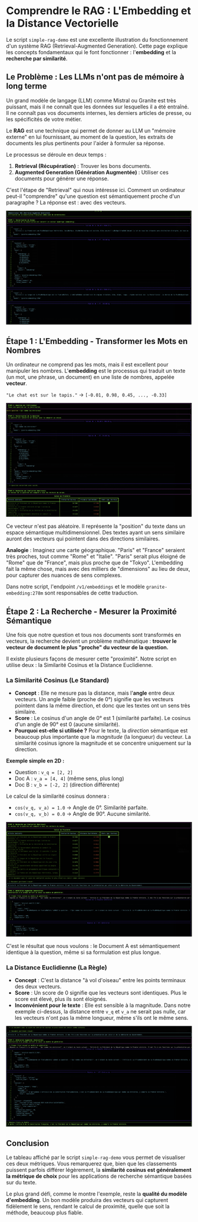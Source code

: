 # Comprendre le RAG : L'Embedding et la Distance Vectorielle

Le script `simple-rag-demo` est une excellente illustration du fonctionnement d'un système RAG (Retrieval-Augmented Generation). Cette page explique les concepts fondamentaux qui le font fonctionner : l'**embedding** et la **recherche par similarité**.

## Le Problème : Les LLMs n'ont pas de mémoire à long terme

Un grand modèle de langage (LLM) comme Mistral ou Granite est très puissant, mais il ne connaît que les données sur lesquelles il a été entraîné. Il ne connaît pas vos documents internes, les derniers articles de presse, ou les spécificités de votre métier.

Le **RAG** est une technique qui permet de donner au LLM un "mémoire externe" en lui fournissant, au moment de la question, les extraits de documents les plus pertinents pour l'aider à formuler sa réponse.

Le processus se déroule en deux temps :
1.  **Retrieval (Récupération)** : Trouver les bons documents.
2.  **Augmented Generation (Génération Augmentée)** : Utiliser ces documents pour générer une réponse.

C'est l'étape de "Retrieval" qui nous intéresse ici. Comment un ordinateur peut-il "comprendre" qu'une question est sémantiquement proche d'un paragraphe ? La réponse est : avec des vecteurs.

![Schéma conceptuel du RAG](./images/rag_concept_overview.png)

## Étape 1 : L'Embedding - Transformer les Mots en Nombres

Un ordinateur ne comprend pas les mots, mais il est excellent pour manipuler les nombres. L'**embedding** est le processus qui traduit un texte (un mot, une phrase, un document) en une liste de nombres, appelée **vecteur**.

`"Le chat est sur le tapis."`  →  `[-0.01, 0.98, 0.45, ..., -0.33]`

![Exemple de vecteur d'embedding](./images/embedding_vector_example.png)

Ce vecteur n'est pas aléatoire. Il représente la "position" du texte dans un espace sémantique multidimensionnel. Des textes ayant un sens similaire auront des vecteurs qui pointent dans des directions similaires.

**Analogie** : Imaginez une carte géographique. "Paris" et "France" seraient très proches, tout comme "Rome" et "Italie". "Paris" serait plus éloigné de "Rome" que de "France", mais plus proche que de "Tokyo". L'embedding fait la même chose, mais avec des milliers de "dimensions" au lieu de deux, pour capturer des nuances de sens complexes.

Dans notre script, l'endpoint `/v1/embeddings` et le modèle `granite-embedding:278m` sont responsables de cette traduction.

## Étape 2 : La Recherche - Mesurer la Proximité Sémantique

Une fois que notre question et tous nos documents sont transformés en vecteurs, la recherche devient un problème mathématique : **trouver le vecteur de document le plus "proche" du vecteur de la question.**

Il existe plusieurs façons de mesurer cette "proximité". Notre script en utilise deux : la Similarité Cosinus et la Distance Euclidienne.

### La Similarité Cosinus (Le Standard)

-   **Concept** : Elle ne mesure pas la distance, mais l'**angle** entre deux vecteurs. Un angle faible (proche de 0°) signifie que les vecteurs pointent dans la même direction, et donc que les textes ont un sens très similaire.
-   **Score** : Le cosinus d'un angle de 0° est 1 (similarité parfaite). Le cosinus d'un angle de 90° est 0 (aucune similarité).
-   **Pourquoi est-elle si utilisée ?** Pour le texte, la *direction* sémantique est beaucoup plus importante que la *magnitude* (la longueur) du vecteur. La similarité cosinus ignore la magnitude et se concentre uniquement sur la direction.

**Exemple simple en 2D :**
-   Question : `v_q = [2, 2]`
-   Doc A : `v_a = [4, 4]` (même sens, plus long)
-   Doc B : `v_b = [-2, 2]` (direction différente)

Le calcul de la similarité cosinus donnera :
-   `cos(v_q, v_a) = 1.0` → Angle de 0°. Similarité parfaite.
-   `cos(v_q, v_b) = 0.0` → Angle de 90°. Aucune similarité.

![Illustration de la Similarité Cosinus](./images/cosine_similarity_concept.png)

C'est le résultat que nous voulons : le Document A est sémantiquement identique à la question, même si sa formulation est plus longue.

### La Distance Euclidienne (La Règle)

-   **Concept** : C'est la distance "à vol d'oiseau" entre les points terminaux des deux vecteurs.
-   **Score** : Un score de 0 signifie que les vecteurs sont identiques. Plus le score est élevé, plus ils sont éloignés.
-   **Inconvénient pour le texte** : Elle est sensible à la magnitude. Dans notre exemple ci-dessus, la distance entre `v_q` et `v_a` ne serait pas nulle, car les vecteurs n'ont pas la même longueur, même s'ils ont le même sens.

![Illustration de la Distance Euclidienne](./images/euclidean_distance_concept.png)

## Conclusion

Le tableau affiché par le script `simple-rag-demo` vous permet de visualiser ces deux métriques. Vous remarquerez que, bien que les classements puissent parfois différer légèrement, la **similarité cosinus est généralement la métrique de choix** pour les applications de recherche sémantique basées sur du texte.

Le plus grand défi, comme le montre l'exemple, reste la **qualité du modèle d'embedding**. Un bon modèle produira des vecteurs qui capturent fidèlement le sens, rendant le calcul de proximité, quelle que soit la méthode, beaucoup plus fiable.
